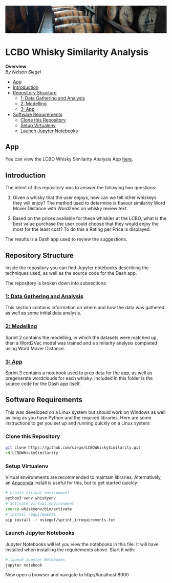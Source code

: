 ![Whisky Barrels](https://raw.githubusercontent.com/siegn/LCBOWhiskySimilarity/master/1%20-%20Data%20Gathering%20and%20Analysis/images/woodford_small.png)
# LCBO Whisky Similarity Analysis
**Overview**  
*By Nelson Siegel*

  * [App](#app)
  * [Introduction](#introduction)
  * [Repository Structure](#repository-structure)
    + [1: Data Gathering and Analysis](https://github.com/siegn/CSDA-1050F18S1/tree/master/nsiegel#sprint-1-data-gathering-and-analysis)
    + [2: Modelling](https://github.com/siegn/CSDA-1050F18S1/tree/master/nsiegel#sprint-2-modelling)
    + [3: App](https://github.com/siegn/CSDA-1050F18S1/tree/master/nsiegel#sprint-3-app)
  * [Software Requirements](#software-requirements)
    + [Clone this Repository](#clone-this-repository)
    + [Setup Virtualenv](#setup-virtualenv)
    + [Launch Jupyter Notebooks](#launch-jupyter-notebooks)

## App

You can view the LCBO Whisky Similarity Analysis App [here](https://lcbo-whisky-similarity.herokuapp.com/).

## Introduction

The intent of this repository was to answer the following two questions:

1. Given a whisky that the user enjoys, how can we tell other whiskeys they will enjoy? The method used to determine is flavour similarity Word Mover Distance with Word2Vec on whisky review text.

2. Based on the prices available for these whiskies at the LCBO, what is the best value purchase the user could choose that they would enjoy the most for the least cost? To do this a Rating per Price is displayed.

The results is a Dash app used to review the suggestions.

## Repository Structure

Inside the repository you can find Jupyter notebooks describing the techniques used, as well as the source code for the Dash app.

The repository is broken down into subsections:

### [1: Data Gathering and Analysis](https://github.com/siegn/LCBOWhiskySimilarity/tree/master/1%20-%20Data%20Gathering%20and%20Analysis) 

This section contains information on where and how the data was gathered as well as some initial data analysis.

### [2: Modelling](https://github.com/siegn/LCBOWhiskySimilarity/tree/master/2%20-%20Modelling)

Sprint 2 contains the modelling, in which the datasets were matched up, then a Word2Vec model was trained and a similarity analysis completed using Word Mover Distance.

### [3: App](https://github.com/siegn/LCBOWhiskySimilarity/tree/master/3%20-%20App)

Sprint 3 contains a notebook used to prep data for the app, as well as pregenerate wordclouds for each whisky. Included in this folder is the source code for the Dash app itself.

## Software Requirements

This was developed on a Linux system but should work on Windows as well as long as you have Python and the required libraries. Here are some instructions to get you set up and running quickly on a Linux system:

### Clone this Repository
```bash
git clone https://github.com/siegn/LCBOWhiskySimilarity.git
cd LCBOWhiskySimilarity
```

### Setup Virtualenv
Virtual environments are recommended to maintain libraries.
Alternatively, an [Anaconda](https://www.anaconda.com/distribution/) install is useful for this, but to get started quickly:
```bash
# create virtual environment
python3 venv whiskyenv
# activate virtual environment
source whiskyenv/bin/activate
# install requirements
pip install -r nsiegel/sprint_1/requirements.txt
```
### Launch Jupyter Notebooks
Jupyter Notebooks will let you view the notebooks in this file. It will have installed when installing the requirements above. 
Start it with:
```bash
# launch Jupyter Notebooks
jupyter notebook
```
Now open a browser and navigate to http://localhost:8000
